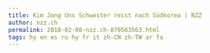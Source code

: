 ```yaml
---
title: Kim Jong Uns Schwester reist nach Südkorea | NZZ
author: nzz.ch
permalink: 2018-02-08-nzz.ch-870563563.html
tags: hy en es ru hy fr it zh-CN zh-TW ar fa
---
```


